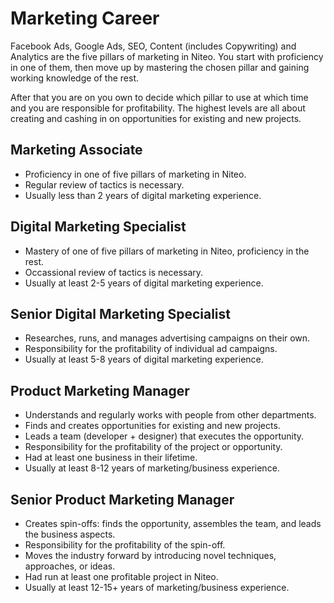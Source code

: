 # Marketing Career

Facebook Ads, Google Ads, SEO, Content (includes Copywriting) and Analytics are the five pillars of marketing in Niteo. You start with proficiency in one of them, then move up by mastering the chosen pillar and gaining working knowledge of the rest.

After that you are on you own to decide which pillar to use at which time and you are responsible for profitability. The highest levels are all about creating and cashing in on opportunities for existing and new projects.

## Marketing Associate

* Proficiency in one of five pillars of marketing in Niteo.
* Regular review of tactics is necessary.
* Usually less than 2 years of digital marketing experience.

## Digital Marketing Specialist

* Mastery of one of five pillars of marketing in Niteo, proficiency in the rest.
* Occassional review of tactics is necessary.  
* Usually at least 2-5 years of digital marketing experience.

## Senior Digital Marketing Specialist

* Researches, runs, and manages advertising campaigns on their own.
* Responsibility for the profitability of individual ad campaigns.
* Usually at least 5-8 years of digital marketing experience. 

## Product Marketing Manager

* Understands and regularly works with people from other departments.
* Finds and creates opportunities for existing and new projects. 
* Leads a team (developer + designer) that executes the opportunity.
* Responsibility for the profitability of the project or opportunity.
* Had at least one business in their lifetime.
* Usually at least 8-12 years of marketing/business experience.

## Senior Product Marketing Manager

* Creates spin-offs: finds the opportunity, assembles the team, and leads the business aspects.
* Responsibility for the profitability of the spin-off. 
* Moves the industry forward by introducing novel techniques, approaches, or ideas.
* Had run at least one profitable project in Niteo.  
* Usually at least 12-15+ years of marketing/business experience.
